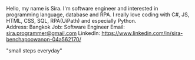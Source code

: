 Hello, my name is Sira.
I'm software engineer and interested in programming language, database and RPA.
I really love coding with C#, JS, HTML, CSS, SQL, RPA(UiPath) and especially Python.
<br />
Address: Bangkok
Job: Software Engineer
Email: sira.programmer@gmail.com
LinkedIn: https://www.linkedin.com/in/sira-benchapoowanon-04a562170/

"small steps everyday"
